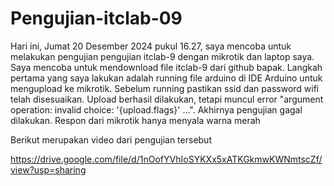 # Pengujian-itclab-09
Hari ini, Jumat 20 Desember 2024 pukul 16.27, saya mencoba untuk melakukan pengujian pengujian itclab-9 dengan mikrotik dan laptop saya. Saya mencoba untuk mendownload file itclab-9 dari github bapak. Langkah pertama yang saya lakukan adalah running file arduino di IDE Arduino untuk mengupload ke mikrotik. Sebelum running pastikan ssid dan password wifi telah disesuaikan. Upload berhasil dilakukan, tetapi muncul error "argument operation: invalid choice: '{upload.flags}' ...". Akhirnya pengujian gagal dilakukan. Respon dari mikrotik hanya menyala warna merah

Berikut merupakan video dari pengujian tersebut

https://drive.google.com/file/d/1nOofYVhIoSYKXx5xATKGkmwKWNmtscZf/view?usp=sharing